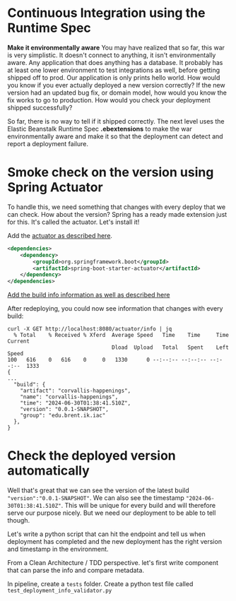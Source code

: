 # Continuous Integration using the Runtime Spec

**Make it environmentally aware** You may have realized that so far, this war is very simplistic. It doesn't connect to anything, it isn't environmentally aware. Any application that does anything has a database. It probably has at least one lower environment to test integrations as well, before getting shipped off to prod. Our application is only prints hello world. How would you know if you ever actually deployed a new version correctly? If the new version had an updated bug fix, or domain model, how would you know the fix works to go to production. How would you check your deployment shipped successfully?

So far, there is no way to tell if it shipped correctly. The next level uses the Elastic Beanstalk Runtime Spec **.ebextensions** to make the war environmentally aware and make it so that the deployment can detect and report a deployment failure.

# Smoke check on the version using Spring Actuator
To handle this, we need something that changes with every deploy that we can check. How about the version? Spring has a ready made extension just for this. It's called the actuator. Let's install it!

Add the [actuator as described here](https://docs.spring.io/spring-boot/reference/actuator/enabling.html).

```xml
<dependencies>
	<dependency>
		<groupId>org.springframework.boot</groupId>
		<artifactId>spring-boot-starter-actuator</artifactId>
	</dependency>
</dependencies>
```

[Add the build info information as well as described here](https://howtodoinjava.com/spring-boot/info-endpoint-custom-info/)

After redeploying, you could now see information that changes with every build:

```shell
curl -X GET http://localhost:8080/actuator/info | jq
  % Total    % Received % Xferd  Average Speed   Time    Time     Time  Current
                                 Dload  Upload   Total   Spent    Left  Speed
100   616    0   616    0     0   1330      0 --:--:-- --:--:-- --:--:--  1333
{
...
  "build": {
    "artifact": "corvallis-happenings",
    "name": "corvallis-happenings",
    "time": "2024-06-30T01:38:41.510Z",
    "version": "0.0.1-SNAPSHOT",
    "group": "edu.brent.ik.iac"
  },
}
```

# Check the deployed version automatically
Well that's great that we can see the version of the latest build `"version":"0.0.1-SNAPSHOT"`. We can also see the timestamp `"2024-06-30T01:38:41.510Z"`.  This will be unique for every build and will therefore serve our purpose nicely. But we need our deployment to be able to tell though. 

Let's write a python script that can hit the endpoint and tell us when deployment has completed and the new deployment has the right version and timestamp in the environment.

From a Clean Architecture / TDD perspective. let's first write component that can parse the info and compare metadata.

In pipeline, create a `tests` folder. Create a python test file called `test_deployment_info_validator.py`

```python

```

